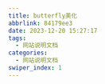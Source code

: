 ```yaml
---
title: butterfly美化
abbrlink: 84179ee3
date: 2023-12-20 15:27:17
tags:
  - 网站说明文档
categories:
  - 网站说明文档
swiper_index: 1
---
```


